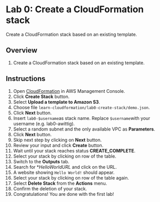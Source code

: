 # Lab 0: Create a CloudFormation stack

Create a CloudFormation stack based on an existing template.

## Overview
1. Create a CloudFormation stack based on an existing template.

## Instructions
1. Open [CloudFormation](https://console.aws.amazon.com/cloudformation) in AWS Management Console.
1. Click **Create Stack** button.
1. Select **Upload a template to Amazon S3**.
1. Choose file ``learn-cloudformation/lab0-create-stack/demo.json``.
1. Click **Next** button.
1. Insert ``lab0-$username``as stack name. Replace ``$username``with your username (e.g. lab0-awittig).
1. Select a random subnet and the only available VPC as **Parameters**.
1. Click **Next** button.
1. Skip next step by clicking on **Next** button.
1. Review your input and click **Create** button.
1. Wait until your stack reaches status **CREATE_COMPLETE**.
1. Select your stack by clicking on row of the table.
1. Switch to the **Outputs** tab.
1. Search for **HelloWorldURL* and click on the URL.
1. A website showing ``Hello World!`` should appear.
1. Select your stack by clicking on row of the table again.
1. Select **Delete Stack** from the **Actions** menu.
1. Confirm the deletion of your stack.
1. Congratulations! You are done with the first lab!